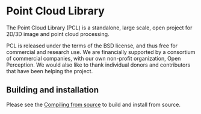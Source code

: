 # Point Cloud Library


The Point Cloud Library (PCL) is a standalone, large scale, open project for 2D/3D image and point cloud processing.

PCL is released under the terms of the BSD license, and thus free for commercial and research use. We are financially supported by a consortium of commercial companies, with our own non-profit organization, Open Perception. We would also like to thank individual donors and contributors that have been helping the project.

## Building and installation

Please see the [Compiling from source](http://pointclouds.org/downloads/source.html) to build and install from source. 



